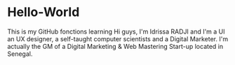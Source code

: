 # Hello-World
This is my GitHub fonctions learning
Hi guys, I'm Idrissa RADJI and I'm a UI an UX designer, a self-taught computer scientists and a Digital Marketer.
I'm actually the GM of a Digital Marketing & Web Mastering Start-up located in Senegal.
